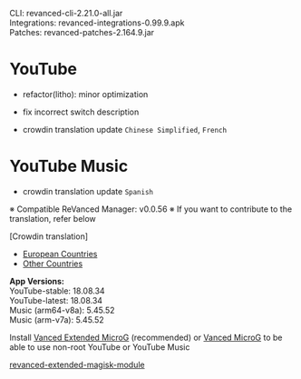 CLI: revanced-cli-2.21.0-all.jar  
Integrations: revanced-integrations-0.99.9.apk  
Patches: revanced-patches-2.164.9.jar  

YouTube
==
- refactor(litho): minor optimization
- fix incorrect switch description

- crowdin translation update
`Chinese Simplified`, `French`


YouTube Music
==
- crowdin translation update
`Spanish`

※ Compatible ReVanced Manager: v0.0.56
※ If you want to contribute to the translation, refer below

[Crowdin translation]
- [European Countries](https://crowdin.com/project/revancedextendedeu)
- [Other Countries](https://crowdin.com/project/revancedextended)
  
**App Versions:**  
YouTube-stable: 18.08.34  
YouTube-latest: 18.08.34  
Music (arm64-v8a): 5.45.52  
Music (arm-v7a): 5.45.52  

Install [Vanced Extended MicroG](https://github.com/inotia00/VancedMicroG/releases) (recommended) or [Vanced MicroG](https://github.com/TeamVanced/VancedMicroG/releases) to be able to use non-root YouTube or YouTube Music  

[revanced-extended-magisk-module](https://github.com/MatadorProBr/revanced-extended-magisk-module)  
